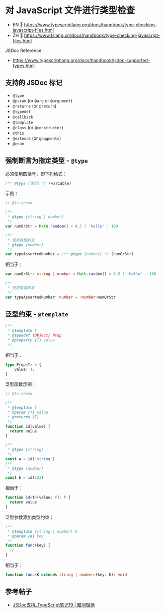 # 对 JavaScript 文件进行类型检查

- EN 🔗 <https://www.typescriptlang.org/docs/handbook/type-checking-javascript-files.html>
- ZH 🔗 <https://www.tslang.cn/docs/handbook/type-checking-javascript-files.html>

JSDoc Reference

- <https://www.typescriptlang.org/docs/handbook/jsdoc-supported-types.html>

## 支持的 JSDoc 标记

- `@type`
- `@param` (or `@arg` or `@argument`)
- `@returns` (or `@return`)
- `@typedef`
- `@callback`
- `@template`
- `@class` (or `@constructor`)
- `@this`
- `@extends` (or `@augments`)
- `@enum`

## 强制断言为指定类型 - `@type`

必须使用圆括号，即下列格式：

```js
/** @type {类型} */ (variable)
```

示例：

```js
// @ts-check

/**
 * @type {string | number}
 */
var numOrStr = Math.random() < 0.5 ? 'hello' : 100

/**
 * 使用类型断言
 * @type {number}
 */
var typeAssertedNumber = /** @type {number} */ (numOrStr)
```

相当于：

```ts
var numOrStr: string | number = Math.random() < 0.5 ? 'hello' : 100

/**
 * 使用类型断言
 */
var typeAssertedNumber: number = <number>numOrStr
```

## 泛型约束 - `@template`

```js
/**
 * @template T
 * @typedef {Object} Prop
 * @property {T} value
 */
```

相当于：

```ts
type Prop<T> = {
    value: T;
}
```

泛型函数示例：

```js
// @ts-check

/**
 * @template T
 * @param {T} value
 * @returns {T}
 */
function id(value) {
  return value
}

/**
 * @type {string}
 */
const a = id('string')
/**
 * @type {number}
 */
const b = id(123)
```

相当于：

```ts
function id<T>(value: T): T {
  return value
}
```

泛型参数添加类型约束：

```js
/**
 * @template {string | number} K
 * @param {K} key
 */
function func(key) {
  // ...
}
```

相当于：

```ts
function func<K extends string | number>(key: K): void
```


## 参考帖子

- [JSDoc支持_TypeScript笔记19 | 黯羽轻扬](http://www.ayqy.net/blog/jsdoc支持_typescript笔记19)